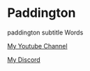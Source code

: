 # Paddington
paddington subtitle Words


[My Youtube Channel](https://www.youtube.com/channel/UCZJScYWncJNNjdJKdHHD07Q?view_as=subscriber)


[My Discord](https://discord.gg/CzgGFMM)

